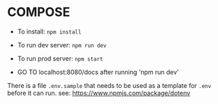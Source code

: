 COMPOSE
=======

* To install: `npm install`
* To run dev server: `npm run dev`
* To run prod server: `npm start`

* GO TO localhost:8080/docs after running 'npm run dev'


There is a file `.env.sample` that needs to be used as a template for `.env` before it can run.
see: https://www.npmjs.com/package/dotenv
